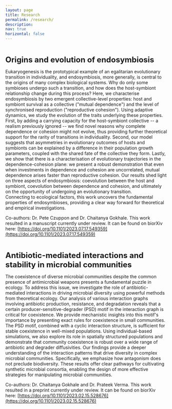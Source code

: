 ```yaml
---
layout: page
title: Research
permalink: /research/
description: 
nav: true
horizontal: false
---
```


<b> <font size="5">  
Origins and evolution of endosymbiosis
</font>  </b> 

Eukaryogenesis is the prototypical example of an egalitarian evolutionary transition in individuality, and endosymbiosis, more generally, is central to the origins of many complex biological systems. 
Why do only some symbioses undergo such a transition, and how does the host-symbiont relationship change during this process?
Here, we characterise endosymbiosis by two emergent collective-level properties: host and symbiont survival as a collective ("mutual dependence") and the level of synchronised reproduction ("reproductive cohesion").
Using adaptive dynamics, we study the evolution of the traits underlying these properties.
First, by adding a carrying capacity for the host-symbiont collective -- a realism previously ignored -- we find novel reasons why complete dependence or cohesion might not evolve, thus providing further theoretical support for the rarity of transitions in individuality.
Second, our model suggests that asymmetries in evolutionary outcomes of hosts and symbionts can be explained by a difference in their population growth parameters, coupled with the shared fate of the collective they form.
Lastly, we show that there is a characterisation of evolutionary trajectories in the dependence-cohesion plane: we present a robust demonstration that even when investments in dependence and cohesion are uncorrelated, mutual dependence arises faster than reproductive cohesion.
Our results shed light on three aspects of endosymbiosis: coevolution between the host and symbiont, coevolution between dependence and cohesion, and ultimately on the opportunity of undergoing an evolutionary transition.  
Connecting to ecological factors, this work uncovers the fundamental properties of endosymbioses, providing a clear way forward for theoretical and empirical investigations.

Co-authors: Dr. Pete Czuppon and Dr. Chaitanya Gokhale. This work resulted in a manuscript currently under review. It can be found on biorXiv here: [https://doi.org/10.1101/2023.07.17.549359](https://doi.org/10.1101/2023.07.17.549359)

<b> <font size="5">  
Antibiotic-mediated interactions and stability in microbial communities
</font>  </b> 

The coexistence of diverse microbial communities despite the common presence of antimicrobial weapons presents a fundamental puzzle in ecology. 
To address this issue, we investigate the role of antibiotic-mediated interactions in driving microbial diversity using powerful methods from theoretical ecology. 
Our analysis of various interaction graphs involving antibiotic production, resistance, and degradation reveals that a certain producer-sensitive-degrader (PSD) motif in the interaction graph is critical for coexistence. 
We provide mechanistic insights into this motif's importance by presenting exact rules for coexistence in small communities. 
The PSD motif, combined with a cyclic interaction structure, is sufficient for stable coexistence in well-mixed populations. 
Using individual-based simulations, we also explore its role in spatially structured populations and demonstrate that community coexistence is robust over a wide range of antibiotic and degrader diffusivities. 
Our findings provide a deeper understanding of the interaction patterns that drive diversity in complex microbial communities.
Specifically, we emphasize how antagonism does not preclude biodiversity. 
These results offer clear pathways for cultivating synthetic microbial consortia, enabling the design of more effective strategies for manipulating microbial communities.

Co-authors: Dr. Chaitanya Gokhale and Dr. Prateek Verma. This work resulted in a preprint currently under review. It can be found on biorXiv here: [https://doi.org/10.1101/2023.02.15.528676](https://doi.org/10.1101/2023.02.15.528676)
